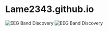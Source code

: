 # Lame2343.github.io
![EEG Band Discovery](/Assets/correct-size2?.png) ![EEG Band Discovery](/Assets/correct-size?.png)
